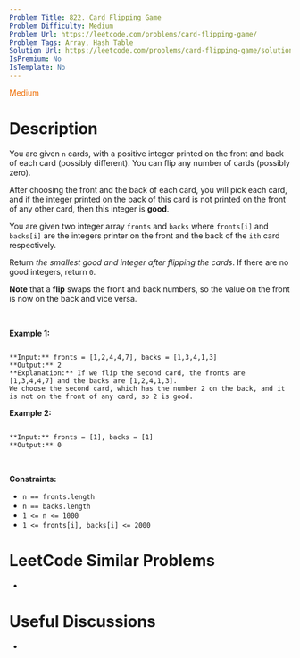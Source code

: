 ```yaml
---
Problem Title: 822. Card Flipping Game
Problem Difficulty: Medium
Problem Url: https://leetcode.com/problems/card-flipping-game/
Problem Tags: Array, Hash Table
Solution Url: https://leetcode.com/problems/card-flipping-game/solution/
IsPremium: No
IsTemplate: No
---
```


<span style="color: rgb(239, 108, 0);">Medium</span>

# Description

You are given `n` cards, with a positive integer printed on the front and back of each card (possibly different). You can flip any number of cards (possibly zero).


After choosing the front and the back of each card, you will pick each card, and if the integer printed on the back of this card is not printed on the front of any other card, then this integer is **good**.


You are given two integer array `fronts` and `backs` where `fronts[i]` and `backs[i]` are the integers printer on the front and the back of the `ith` card respectively.


Return *the smallest good and integer after flipping the cards*. If there are no good integers, return `0`.


**Note** that a **flip** swaps the front and back numbers, so the value on the front is now on the back and vice versa.


 


**Example 1:**



```

**Input:** fronts = [1,2,4,4,7], backs = [1,3,4,1,3]
**Output:** 2
**Explanation:** If we flip the second card, the fronts are [1,3,4,4,7] and the backs are [1,2,4,1,3].
We choose the second card, which has the number 2 on the back, and it is not on the front of any card, so 2 is good.

```

**Example 2:**



```

**Input:** fronts = [1], backs = [1]
**Output:** 0

```

 


**Constraints:**


* `n == fronts.length`
* `n == backs.length`
* `1 <= n <= 1000`
* `1 <= fronts[i], backs[i] <= 2000`




# LeetCode Similar Problems

- []()

# Useful Discussions

- []()
